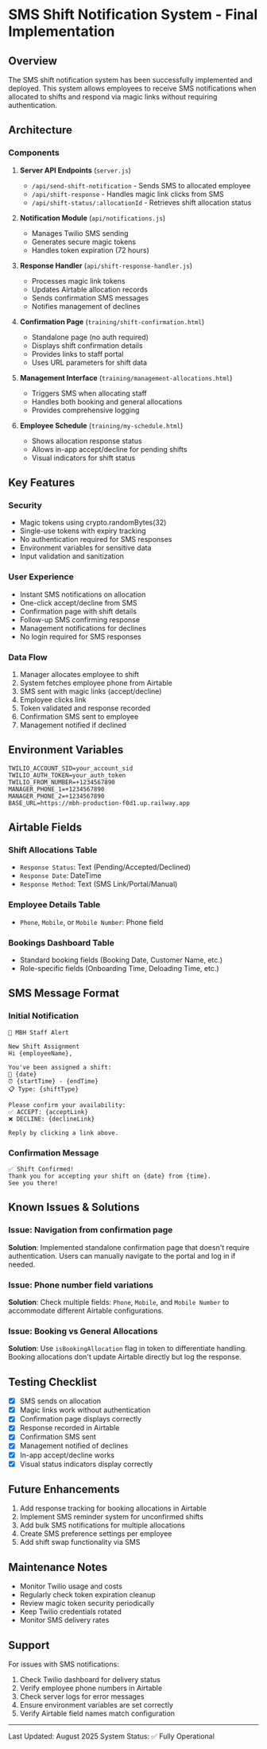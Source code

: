 # SMS Shift Notification System - Final Implementation

## Overview
The SMS shift notification system has been successfully implemented and deployed. This system allows employees to receive SMS notifications when allocated to shifts and respond via magic links without requiring authentication.

## Architecture

### Components
1. **Server API Endpoints** (`server.js`)
   - `/api/send-shift-notification` - Sends SMS to allocated employee
   - `/api/shift-response` - Handles magic link clicks from SMS
   - `/api/shift-status/:allocationId` - Retrieves shift allocation status

2. **Notification Module** (`api/notifications.js`)
   - Manages Twilio SMS sending
   - Generates secure magic tokens
   - Handles token expiration (72 hours)

3. **Response Handler** (`api/shift-response-handler.js`)
   - Processes magic link tokens
   - Updates Airtable allocation records
   - Sends confirmation SMS messages
   - Notifies management of declines

4. **Confirmation Page** (`training/shift-confirmation.html`)
   - Standalone page (no auth required)
   - Displays shift confirmation details
   - Provides links to staff portal
   - Uses URL parameters for shift data

5. **Management Interface** (`training/management-allocations.html`)
   - Triggers SMS when allocating staff
   - Handles both booking and general allocations
   - Provides comprehensive logging

6. **Employee Schedule** (`training/my-schedule.html`)
   - Shows allocation response status
   - Allows in-app accept/decline for pending shifts
   - Visual indicators for shift status

## Key Features

### Security
- Magic tokens using crypto.randomBytes(32)
- Single-use tokens with expiry tracking
- No authentication required for SMS responses
- Environment variables for sensitive data
- Input validation and sanitization

### User Experience
- Instant SMS notifications on allocation
- One-click accept/decline from SMS
- Confirmation page with shift details
- Follow-up SMS confirming response
- Management notifications for declines
- No login required for SMS responses

### Data Flow
1. Manager allocates employee to shift
2. System fetches employee phone from Airtable
3. SMS sent with magic links (accept/decline)
4. Employee clicks link
5. Token validated and response recorded
6. Confirmation SMS sent to employee
7. Management notified if declined

## Environment Variables
```
TWILIO_ACCOUNT_SID=your_account_sid
TWILIO_AUTH_TOKEN=your_auth_token
TWILIO_FROM_NUMBER=+1234567890
MANAGER_PHONE_1=+1234567890
MANAGER_PHONE_2=+1234567890
BASE_URL=https://mbh-production-f0d1.up.railway.app
```

## Airtable Fields

### Shift Allocations Table
- `Response Status`: Text (Pending/Accepted/Declined)
- `Response Date`: DateTime
- `Response Method`: Text (SMS Link/Portal/Manual)

### Employee Details Table
- `Phone`, `Mobile`, or `Mobile Number`: Phone field

### Bookings Dashboard Table
- Standard booking fields (Booking Date, Customer Name, etc.)
- Role-specific fields (Onboarding Time, Deloading Time, etc.)

## SMS Message Format

### Initial Notification
```
🚤 MBH Staff Alert

New Shift Assignment
Hi {employeeName},

You've been assigned a shift:
📅 {date}
⏰ {startTime} - {endTime}
📋 Type: {shiftType}

Please confirm your availability:
✅ ACCEPT: {acceptLink}
❌ DECLINE: {declineLink}

Reply by clicking a link above.
```

### Confirmation Message
```
✅ Shift Confirmed!
Thank you for accepting your shift on {date} from {time}.
See you there!
```

## Known Issues & Solutions

### Issue: Navigation from confirmation page
**Solution**: Implemented standalone confirmation page that doesn't require authentication. Users can manually navigate to the portal and log in if needed.

### Issue: Phone number field variations
**Solution**: Check multiple fields: `Phone`, `Mobile`, and `Mobile Number` to accommodate different Airtable configurations.

### Issue: Booking vs General Allocations
**Solution**: Use `isBookingAllocation` flag in token to differentiate handling. Booking allocations don't update Airtable directly but log the response.

## Testing Checklist
- [x] SMS sends on allocation
- [x] Magic links work without authentication
- [x] Confirmation page displays correctly
- [x] Response recorded in Airtable
- [x] Confirmation SMS sent
- [x] Management notified of declines
- [x] In-app accept/decline works
- [x] Visual status indicators display correctly

## Future Enhancements
1. Add response tracking for booking allocations in Airtable
2. Implement SMS reminder system for unconfirmed shifts
3. Add bulk SMS notifications for multiple allocations
4. Create SMS preference settings per employee
5. Add shift swap functionality via SMS

## Maintenance Notes
- Monitor Twilio usage and costs
- Regularly check token expiration cleanup
- Review magic token security periodically
- Keep Twilio credentials rotated
- Monitor SMS delivery rates

## Support
For issues with SMS notifications:
1. Check Twilio dashboard for delivery status
2. Verify employee phone numbers in Airtable
3. Check server logs for error messages
4. Ensure environment variables are set correctly
5. Verify Airtable field names match configuration

---

Last Updated: August 2025
System Status: ✅ Fully Operational
